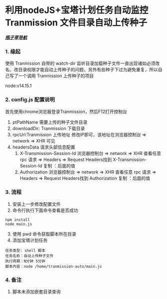# 利用nodeJS+宝塔计划任务自动监控 Tranmission 文件目录自动上传种子

***[瓶子草导航](http://pingzicao.com)***

### 1. 缘起
使用 Tranmission 自带的 watch-dir 监听目录加载种子文件一直出现诸如必须改名、改目录权限才能自动上传种子的问题，另外有些种子下过为避免重复，所以自己写了一个调用 Tranmission 上传种子的项目

node:v14.15.1

### 2. config.js 配置说明
首先使用chrome浏览器登录Tranmission，然后F12打开控制台

1. ptPathName 需要上传的种子文件目录
3. downloadDir: Tranmission 下载目录
4. rpcUrl:Tranmission 上传地址 修改IP即可，该地址在浏览器控制台 => network => XHR 可见
5. headersData 请求头部信息配置
    1. X-Transmission-Session-Id 浏览器控制台 => network => XHR 查看任意 rpc 请求 => Headers => Request Headers找到 X-Transmission-Session-Id 复制 ：后面的值
    2. Authorization 浏览器控制台 => network => XHR 查看任意 rpc 请求 => Headers => Request Headers找到 Authorization 复制 ：后面的值

### 3. 流程
1. 安装上一步修改配置文件
2. 命令行执行下面命令查看是否成功
```
npm install
node main.js
```
3. 使用 pwd 命令获取脚本所在目录
4. 添加宝塔计划任务
```
任务类型: shell 脚本
任务名称：自动上传种子文件
执行周期：N分钟 5分钟
脚本内容：node /home/tranmission-auto/main.js
```


### 4. 备注
1. 脚本未添加嵌套目录查询
